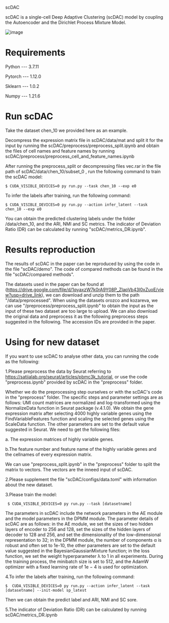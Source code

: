 scDAC

 scDAC is a single-cell Deep Adaptive Clustering (scDAC) model by coupling the Autoencoder and the Dirichlet Process Mixture Model.
 
 ![image](https://github.com/omicshub/scDAC/blob/main/scDAC/image/fig1.png)

# Requirements

Python --- 3.7.11

Pytorch --- 1.12.0

Sklearn --- 1.0.2

Numpy --- 1.21.6

# Run scDAC

Take the dataset chen_10 we provided here as an example.

Decompress the expression matrix file in scDAC/data/mat and split it for the input by running the scDAC/preprocess/preprocess_split.ipynb and obtain the files of cell names and feature names by running scDAC/preprocess/preprocess_cell_and_feature_names.ipynb

After  running the preprocess_split or decompressing files vec.rar in the file path of scDAC/data/chen_10/subset_0 , run the following command to train the scDAC model:

    $ CUDA_VISIBLE_DEVICES=0 py run.py --task chen_10 --exp e0

To infer the labels after training, run the following command:

    $ CUDA_VISIBLE_DEVICES=0 py run.py --action infer_latent --task chen_10 --exp e0


You can obtain the predicted clustering labels under the folder /data/chen_10, and the ARI, NMI and SC metrics. The indicator of  Deviation Ratio (DR) can be calculated by running "scDAC/metrics_DR.ipynb".

# Results reproduction

The results of scDAC in the paper can be reproduced by using the code in the file "scDAC/demo". The code of compared methods can be found in the file "scDAC/compared methods".

The datasets used in the paper can be found at (https://drive.google.com/file/d/1qyaxzW7k0rA9Y08P_ZlapVb43l0xZuoE/view?usp=drive_link), we can download and unzip them to the path "/data/preprocessed". When using the datasets orozco and kozareva, we can use "/preprocess/preprocess_split.ipynb" to obtain the input as the input of these two dataset are too large to upload. We can also download the original data and preprocess it as the following preprocess steps suggested in the following. The accession IDs are provided in the paper.

# Using for new dataset

If you want to use scDAC to analyse other data, you can running the code as the following:

1.Please preprocess the data by Seurat referring to https://satijalab.org/seurat/articles/pbmc3k_tutorial, or use the code "preprocess.ipynb" provided by scDAC in the "preprocess" folder.

Whether we do the preprocessing step ourselves or with the scDAC's code in the "preprocess" folder. The specific steps and parameter settings are as follows: UMI count matrices are normalized and log-transformed using the NormalizeData function in Seurat package (v.4.1.0). We obtain the gene expression matrix after selecting 4000 highly variable genes using the FindVariableFeatures function and scaling the selected genes using the ScaleData function. The other parameters are set to the default value suggested in Seurat. We need to get the following files:

a. The expression matrices of highly variable genes.

b.The feature number and feature name of the highly variable genes and the cellnames of every expression matrix.

We can use "preprocess_split.ipynb" in the "preprocess" folder to split the matrix to vectors. The vectors are the inneed input of scDAC.

2.Please supplement the file "scDAC/configs/data.toml" with information about the new dataset.

3.Please train the model:

     $ CUDA_VISIBLE_DEVICES=0 py run.py --task [datasetname]

The parameters in scDAC include the network parameters in the AE module and the model parameters in the DPMM module. The parameter details of scDAC are as follows: in the AE module, we set the sizes of two hidden layers of encoder to 256 and 128, set the sizes of the hidden layers of decoder to 128 and 256, and set the dimensionality of the low-dimensional representation to 32; in the DPMM module, the number of components α is robust and often set to 1e-10, the other parameters are set to the default value suggested in the BayesianGaussianMixture function; in the loss function, we set the weight hyperparameter λ to 1 in all experiments. During the training process, the minibatch size is set to 512, and the AdamW optimizer with a fixed learning rate of 1e − 4 is used for optimization. 

4.To infer the labels after training, run the following command:

    $  CUDA_VISIBLE_DEVICES=0 py run.py --action infer_latent --task [datasetname] --init-model sp_latest

Then we can obtain the predict label and ARI, NMI and SC sore.

5.The indicator of  Deviation Ratio (DR) can be calculated by running scDAC/metrics_DR.ipynb


